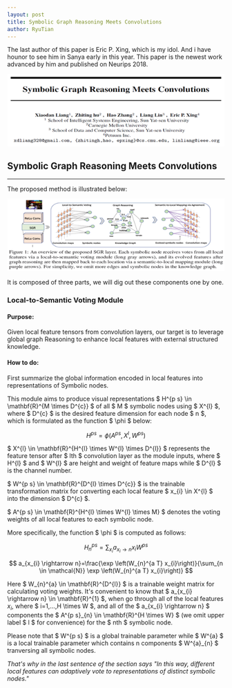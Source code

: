 ```yaml
---
layout: post
title: Symbolic Graph Reasoning Meets Convolutions
author: RyuTian
---
```


The last author of this paper is Eric P. Xing, which is my idol. And i have hounor to see him in Sanya early in this year. This paper is the newest work advanced by him and published on Neurips 2018.

![title](../images/sgr-1.png)

## Symbolic Graph Reasoning Meets Convolutions
-----
The proposed method is illustrated below:

![title](../images/sgr-2.png)

It is composed of three parts, we will dig out these components one by one.

### Local-to-Semantic Voting Module

#### Purpose:

Given local feature tensors from convolution layers, our target is to leverage global graph Reasoning to enhance local features with external structured knowledge.

#### How to do:

First summarize the global information encoded in local features into representations of Symbolic nodes.

This module aims to produce visual representations $ H^{p s} \in \mathbf{R}^{M \times D^{c}} $ of all $ M $ symbolic nodes using $ X^{l} $, where $ D^{c} $ is the desired feature dimension for each node $ n $, which is formulated as the function $ \phi $ below:

$$ H^{p s}=\phi\left(A^{p s}, X^{l}, W^{p s}\right) $$

$ X^{l} \in \mathbf{R}^{H^{l} \times W^{l} \times D^{l}} $ represents the feature tensor after $ lth $ convolution layer as the module inputs, where $ H^{l} $ and $ W^{l} $ are height and weight of feature maps while $ D^{l} $ is the channel number.

$ W^{p s} \in \mathbf{R}^{D^{l} \times D^{c}} $ is the trainable transformation matrix for converting each local feature $ x_{i} \in X^{l} $ into the dimension $ D^{c} $.

$ A^{p s} \in \mathbf{R}^{H^{l} \times W^{l} \times M} $ denotes the voting weights of all local features to each symbolic node.

More specifically, the function $ \phi $ is computed as follows:

$$ H_{n}^{p s}=\sum_{x_{i}} a_{x_{i} \rightarrow n} x_{i} W^{p s} $$

$$ a_{x_{i} \rightarrow n}=\frac{\exp \left(W_{n}^{a T} x_{i}\right)}{\sum_{n \in \mathcal{N}} \exp \left(W_{n}^{a T} x_{i}\right)} $$

Here $ W_{n}^{a} \in \mathbf{R}^{D^{l}} $ is a trainable weight matrix for calculating voting weights. It's convenient to know that $ a_{x_{i} \rightarrow n} \in \mathbf{R}^{1} $, when go through all of the local features $x_{i}$, where $ i=1,...,H \times W $, and all of the $ a_{x_{i} \rightarrow n} $ components the $ A^{p s}_{n} \in \mathbf{R}^{H \times W} $ (we omit upper label $ l $ for convenience) for the $ nth $ symbolic node.

Please note that $ W^{p s} $ is a global trainable parameter while $ W^{a} $ is a local trainable parameter which contains n components $ W^{a}_{n} $ tranversing all symbolic nodes.

*That's why in the last sentence of the section says "In this way, different local features can adaptively vote to representations of distinct symbolic nodes."*
